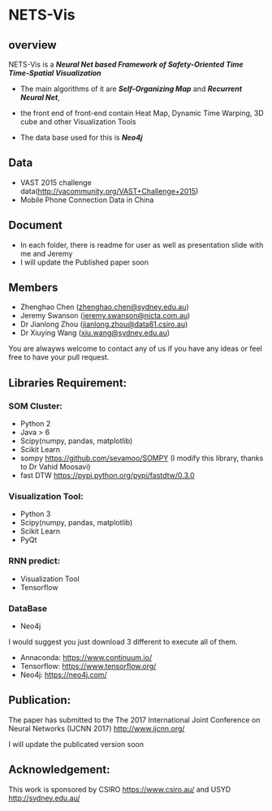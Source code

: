 # NETS-Vis #

## overview
NETS-Vis is a ***Neural Net based Framework of Safety-Oriented Time Time-Spatial Visualization***

* The main algorithms of it are ***Self-Organizing Map*** and ***Recurrent Neural Net***,

* the front end of front-end contain Heat Map, Dynamic Time Warping, 3D cube and other Visualization Tools

* The data base used for this is ***Neo4j***

## Data
* VAST 2015 challenge data(http://vacommunity.org/VAST+Challenge+2015)
* Mobile Phone Connection Data in China


## Document

* In each folder, there is readme for user as well as presentation slide with me and Jeremy
* I will update the Published paper soon

## Members
* Zhenghao Chen (zhenghao.chen@sydney.edu.au)
* Jeremy Swanson (jeremy.swanson@nicta.com.au)
* Dr Jianlong Zhou (jianlong.zhou@data61.csiro.au)
* Dr Xiuying Wang (xiu.wang@sydney.edu.au)

You are alwayws welcome to contact any of us if you have any ideas or feel free to have your pull request.

## Libraries Requirement:

### SOM Cluster:
 * Python 2
 * Java > 6
 * Scipy(numpy, pandas, matplotlib)
 * Scikit Learn
 * sompy https://github.com/sevamoo/SOMPY (I modify this library, thanks to Dr Vahid Moosavi)
 * fast DTW https://pypi.python.org/pypi/fastdtw/0.3.0

### Visualization Tool:
 * Python 3
 * Scipy(numpy, pandas, matplotlib)
 * Scikit Learn
 * PyQt

### RNN predict:
 * Visualization Tool
 * Tensorflow

### DataBase
 * Neo4j
  
I would suggest you just download 3 different to execute all of them.
 * Annaconda: https://www.continuum.io/
 * Tensorflow: https://www.tensorflow.org/
 * Neo4j: https://neo4j.com/

## Publication:
The paper has submitted to the The 2017 International Joint Conference on Neural Networks (IJCNN 2017)
http://www.ijcnn.org/

I will update the publicated version soon

## Acknowledgement:
This work is sponsored by CSIRO https://www.csiro.au/ and USYD http://sydney.edu.au/
